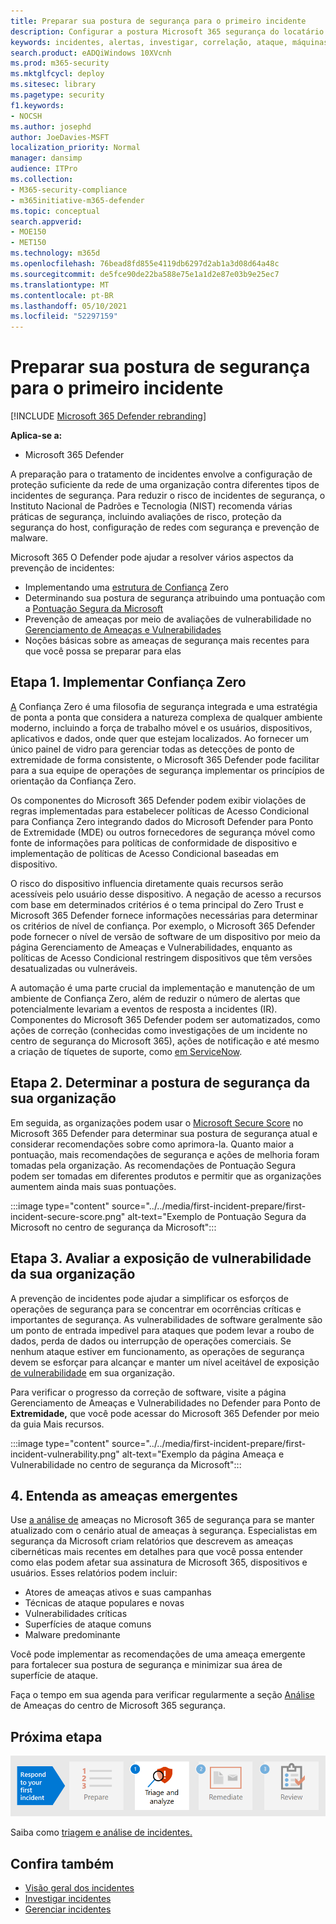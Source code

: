 ```yaml
---
title: Preparar sua postura de segurança para o primeiro incidente
description: Configurar a postura Microsoft 365 segurança do locatário para o primeiro incidente no Microsoft 365 Defender.
keywords: incidentes, alertas, investigar, correlação, ataque, máquinas, dispositivos, usuários, identidades, identidade, caixa de correio, email, 365, microsoft, m365
search.product: eADQiWindows 10XVcnh
ms.prod: m365-security
ms.mktglfcycl: deploy
ms.sitesec: library
ms.pagetype: security
f1.keywords:
- NOCSH
ms.author: josephd
author: JoeDavies-MSFT
localization_priority: Normal
manager: dansimp
audience: ITPro
ms.collection:
- M365-security-compliance
- m365initiative-m365-defender
ms.topic: conceptual
search.appverid:
- MOE150
- MET150
ms.technology: m365d
ms.openlocfilehash: 76bead8fd855e4119db6297d2ab1a3d08d64a48c
ms.sourcegitcommit: de5fce90de22ba588e75e1a1d2e87e03b9e25ec7
ms.translationtype: MT
ms.contentlocale: pt-BR
ms.lasthandoff: 05/10/2021
ms.locfileid: "52297159"
---
```

# <a name="prepare-your-security-posture-for-your-first-incident"></a>Preparar sua postura de segurança para o primeiro incidente

[!INCLUDE [Microsoft 365 Defender rebranding](../includes/microsoft-defender.md)]

**Aplica-se a:**
- Microsoft 365 Defender

A preparação para o tratamento de incidentes envolve a configuração de proteção suficiente da rede de uma organização contra diferentes tipos de incidentes de segurança. Para reduzir o risco de incidentes de segurança, o Instituto Nacional de Padrões e Tecnologia (NIST) recomenda várias práticas de segurança, incluindo avaliações de risco, proteção da segurança do host, configuração de redes com segurança e prevenção de malware. 

Microsoft 365 O Defender pode ajudar a resolver vários aspectos da prevenção de incidentes: 

- Implementando uma [estrutura de Confiança](https://docs.microsoft.com/security/zero-trust/) Zero
- Determinando sua postura de segurança atribuindo uma pontuação com a [Pontuação Segura da Microsoft](microsoft-secure-score.md)
- Prevenção de ameaças por meio de avaliações de vulnerabilidade no [Gerenciamento de Ameaças e Vulnerabilidades](../defender-endpoint/next-gen-threat-and-vuln-mgt.md)
- Noções básicas sobre as ameaças de segurança mais recentes para que você possa se preparar para elas

## <a name="step-1-implement-zero-trust"></a>Etapa 1. Implementar Confiança Zero

[A](https://docs.microsoft.com/security/zero-trust/) Confiança Zero é uma filosofia de segurança integrada e uma estratégia de ponta a ponta que considera a natureza complexa de qualquer ambiente moderno, incluindo a força de trabalho móvel e os usuários, dispositivos, aplicativos e dados, onde quer que estejam localizados. Ao fornecer um único painel de vidro para gerenciar todas as detecções de ponto de extremidade de forma [](https://docs.microsoft.com/security/zero-trust/#guiding-principles-of-zero-trust) consistente, o Microsoft 365 Defender pode facilitar para a sua equipe de operações de segurança implementar os princípios de orientação da Confiança Zero. 

Os componentes do Microsoft 365 Defender podem exibir violações de regras implementadas para estabelecer políticas de Acesso Condicional para Confiança Zero integrando dados do Microsoft Defender para Ponto de Extremidade (MDE) ou outros fornecedores de segurança móvel como fonte de informações para políticas de conformidade de dispositivo e implementação de políticas de Acesso Condicional baseadas em dispositivo. 

O risco do dispositivo influencia diretamente quais recursos serão acessíveis pelo usuário desse dispositivo. A negação de acesso a recursos com base em determinados critérios é o tema principal do Zero Trust e Microsoft 365 Defender fornece informações necessárias para determinar os critérios de nível de confiança. Por exemplo, o Microsoft 365 Defender pode fornecer o nível de versão de software de um dispositivo por meio da página Gerenciamento de Ameaças e Vulnerabilidades, enquanto as políticas de Acesso Condicional restringem dispositivos que têm versões desatualizadas ou vulneráveis.

A automação é uma parte crucial da implementação e manutenção de um ambiente de Confiança Zero, além de reduzir o número de alertas que potencialmente levariam a eventos de resposta a incidentes (IR). Componentes do Microsoft 365 Defender podem ser [](m365d-autoir.md) automatizados, como ações de correção (conhecidas como investigações de um incidente no centro de segurança do Microsoft 365), ações de notificação e até mesmo a criação de tíquetes de suporte, como [em ServiceNow](https://microsoft.service-now.com/sp/).

## <a name="step-2-determine-your-organizations-security-posture"></a>Etapa 2. Determinar a postura de segurança da sua organização

Em seguida, as organizações podem usar o [Microsoft Secure Score](microsoft-secure-score.md) no Microsoft 365 Defender para determinar sua postura de segurança atual e considerar recomendações sobre como aprimora-la. Quanto maior a pontuação, mais recomendações de segurança e ações de melhoria foram tomadas pela organização. As recomendações de Pontuação Segura podem ser tomadas em diferentes produtos e permitir que as organizações aumentem ainda mais suas pontuações. 

:::image type="content" source="../../media/first-incident-prepare/first-incident-secure-score.png" alt-text="Exemplo de Pontuação Segura da Microsoft no centro de segurança da Microsoft":::
 
## <a name="step-3-assess-your-organizations-vulnerability-exposure"></a>Etapa 3. Avaliar a exposição de vulnerabilidade da sua organização

A prevenção de incidentes pode ajudar a simplificar os esforços de operações de segurança para se concentrar em ocorrências críticas e importantes de segurança. As vulnerabilidades de software geralmente são um ponto de entrada impedivel para ataques que podem levar a roubo de dados, perda de dados ou interrupção de operações comerciais. Se nenhum ataque estiver em funcionamento, as operações de segurança devem se esforçar para alcançar e manter um nível aceitável de exposição [de vulnerabilidade](../defender-endpoint/tvm-exposure-score.md) em sua organização.

Para verificar o progresso da [](../defender-endpoint/next-gen-threat-and-vuln-mgt.md) correção de software, visite a página Gerenciamento de Ameaças e Vulnerabilidades no Defender para Ponto de **Extremidade,** que você pode acessar do Microsoft 365 Defender por meio da guia Mais recursos.

:::image type="content" source="../../media/first-incident-prepare/first-incident-vulnerability.png" alt-text="Exemplo da página Ameaça e Vulnerabilidade no centro de segurança da Microsoft"::: 
 
## <a name="4-understand-emerging-threats"></a>4. Entenda as ameaças emergentes

Use [a análise de](threat-analytics.md) ameaças no Microsoft 365 de segurança para se manter atualizado com o cenário atual de ameaças à segurança. Especialistas em segurança da Microsoft criam relatórios que descrevem as ameaças cibernéticas mais recentes em detalhes para que você possa entender como elas podem afetar sua assinatura de Microsoft 365, dispositivos e usuários. Esses relatórios podem incluir:

- Atores de ameaças ativos e suas campanhas
- Técnicas de ataque populares e novas
- Vulnerabilidades críticas
- Superfícies de ataque comuns
- Malware predominante

Você pode implementar as recomendações de uma ameaça emergente para fortalecer sua postura de segurança e minimizar sua área de superfície de ataque.

Faça o tempo em sua agenda para verificar regularmente a seção [Análise](threat-analytics.md) de Ameaças do centro de Microsoft 365 segurança.

## <a name="next-step"></a>Próxima etapa

[![Etapa 1: Saiba como triagem e analisar incidentes](../../media/first-incident-overview/first-incident-path-step1.png)](first-incident-analyze.md)

Saiba como [triagem e análise de incidentes.](first-incident-analyze.md)

## <a name="see-also"></a>Confira também

- [Visão geral dos incidentes](incidents-overview.md)
- [Investigar incidentes](investigate-incidents.md)
- [Gerenciar incidentes](manage-incidents.md)
